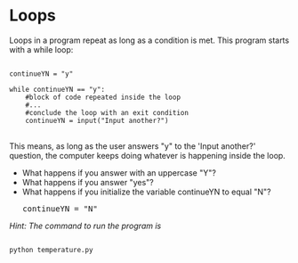 # Loops
Loops in a program repeat as long as a condition is met.  This program starts with a while loop:
<pre>
<code class="language-python">
continueYN = "y"
 
while continueYN == "y":
    #block of code repeated inside the loop
    #...
    #conclude the loop with an exit condition
    continueYN = input("Input another?")
</code>
</pre>

This means, as long as the user answers "y" to the 'Input another?' question, the computer keeps doing whatever is happening inside the loop.

* What happens if you answer with an uppercase "Y"?
* What happens if you answer "yes"?
* What happens if you initialize the variable continueYN to equal "N"? <pre>continueYN = "N"</pre>

*Hint:  The command to run the program is* 
<pre>
<code class="language-bash">
python temperature.py
</code>
</pre>